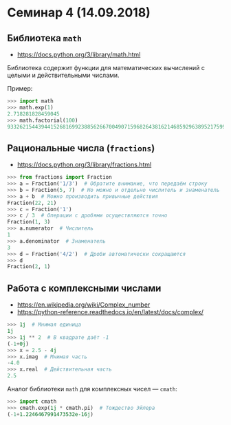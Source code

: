 # Семинар 4 (14.09.2018)
## Библиотека `math`
* https://docs.python.org/3/library/math.html

Библиотека содержит функции для математических вычислений с целыми и действительными числами.

Пример:
```python
>>> import math
>>> math.exp(1)
2.718281828459045
>>> math.factorial(100)
93326215443944152681699238856266700490715968264381621468592963895217599993229915608941463976156518286253697920827223758251185210916864000000000000000000000000
```

## Рациональные числа (`fractions`)
* https://docs.python.org/3/library/fractions.html

```python
>>> from fractions import Fraction
>>> a = Fraction('1/3')  # Обратите внимание, что передаём строку
>>> b = Fraction(5, 7)  # Но можно и отдельно числитель и знаменатель
>>> a + b  # Можно производить привычные действия
Fraction(22, 21)
>>> c = Fraction('1')
>>> c / 3  # Операции с дробями осуществляются точно
Fraction(1, 3)
>>> a.numerator  # Числитель
1
>>> a.denominator  # Знаменатель
3
>>> d = Fraction('4/2')  # Дроби автоматически сокращаются
>>> d
Fraction(2, 1)
```


## Работа с комплексными числами
* https://en.wikipedia.org/wiki/Complex_number
* https://python-reference.readthedocs.io/en/latest/docs/complex/

```python
>>> 1j  # Мнимая единица
1j
>>> 1j ** 2  # В квадрате даёт -1
(-1+0j)
>>> x = 2.5 - 4j
>>> x.imag  # Мнимая часть
-4.0
>>> x.real  # Действительная часть
2.5
```

Аналог библиотеки `math` для комплексных чисел — `cmath`:
```python
>>> import cmath
>>> cmath.exp(1j * cmath.pi)  # Тождество Эйлера
(-1+1.2246467991473532e-16j)
```
